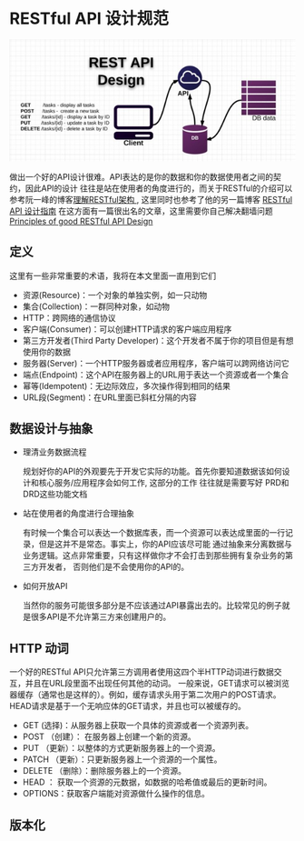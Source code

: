 # RESTful API 设计规范

![](../image/rest_api.jpg)

  做出一个好的API设计很难。API表达的是你的数据和你的数据使用者之间的契约，因此API的设计
  往往是站在使用者的角度进行的，而关于RESTful的介绍可以参考阮一峰的博客[理解RESTful架构
](http://www.ruanyifeng.com/blog/2011/09/restful.html), 这里同时也参考了他的另一篇博客
[RESTful API 设计指南](http://www.ruanyifeng.com/blog/2014/05/restful_api.html)
  在这方面有一篇很出名的文章，这里需要你自己解决翻墙问题[Principles of good RESTful API Design](https://codeplanet.io/principles-good-restful-api-design/)


## 定义

   这里有一些非常重要的术语，我将在本文里面一直用到它们

  + 资源(Resource)：一个对象的单独实例，如一只动物
  + 集合(Collection)：一群同种对象，如动物
  + HTTP：跨网络的通信协议
  + 客户端(Consumer)：可以创建HTTP请求的客户端应用程序
  + 第三方开发者(Third Party Developer)：这个开发者不属于你的项目但是有想使用你的数据
  + 服务器(Server)：一个HTTP服务器或者应用程序，客户端可以跨网络访问它
  + 端点(Endpoint)：这个API在服务器上的URL用于表达一个资源或者一个集合
  + 幂等(Idempotent)：无边际效应，多次操作得到相同的结果
  + URL段(Segment)：在URL里面已斜杠分隔的内容

## 数据设计与抽象

+ 理清业务数据流程
    
    规划好你的API的外观要先于开发它实际的功能。首先你要知道数据该如何设计和核心服务/应用程序会如何工作, 这部分的工作
    往往就是需要写好 PRD和DRD这些功能文档

+ 站在使用者的角度进行合理抽象
    
    有时候一个集合可以表达一个数据库表，而一个资源可以表达成里面的一行记录，但是这并不是常态。事实上，你的API应该尽可能
    通过抽象来分离数据与业务逻辑。这点非常重要，只有这样做你才不会打击到那些拥有复杂业务的第三方开发者，
    否则他们是不会使用你的API的。

+ 如何开放API
    
    当然你的服务可能很多部分是不应该通过API暴露出去的。比较常见的例子就是很多API是不允许第三方来创建用户的。

## HTTP 动词

一个好的RESTful API只允许第三方调用者使用这四个半HTTP动词进行数据交互，并且在URL段里面不出现任何其他的动词。
一般来说，GET请求可以被浏览器缓存（通常也是这样的）。例如，缓存请求头用于第二次用户的POST请求。
HEAD请求是基于一个无响应体的GET请求，并且也可以被缓存的。
    
+ GET (选择)：从服务器上获取一个具体的资源或者一个资源列表。
+ POST （创建）： 在服务器上创建一个新的资源。
+ PUT （更新）：以整体的方式更新服务器上的一个资源。
+ PATCH （更新）：只更新服务器上一个资源的一个属性。
+ DELETE （删除）：删除服务器上的一个资源。
+ HEAD ： 获取一个资源的元数据，如数据的哈希值或最后的更新时间。
+ OPTIONS：获取客户端能对资源做什么操作的信息。

## 版本化


